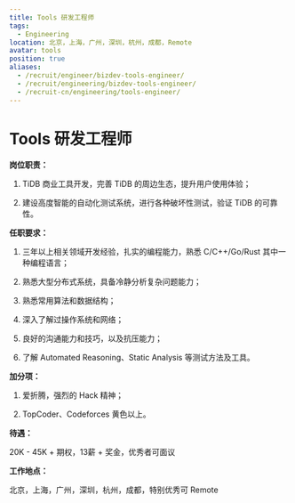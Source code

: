 ```yaml
---
title: Tools 研发工程师
tags:
  - Engineering
location: 北京，上海，广州，深圳，杭州，成都，Remote
avatar: tools
position: true
aliases:
  - /recruit/engineer/bizdev-tools-engineer/
  - /recruit/engineering/bizdev-tools-engineer/
  - /recruit-cn/engineering/tools-engineer/
---
```


# Tools 研发工程师

**岗位职责：**

1. TiDB 商业工具开发，完善 TiDB 的周边生态，提升用户使用体验；

2. 建设高度智能的自动化测试系统，进行各种破坏性测试，验证 TiDB 的可靠性。

**任职要求：**

1. 三年以上相关领域开发经验，扎实的编程能力，熟悉 C/C++/Go/Rust 其中一种编程语言；

2. 熟悉大型分布式系统，具备冷静分析复杂问题能力；

3. 熟悉常用算法和数据结构；

4. 深入了解过操作系统和网络；

5. 良好的沟通能力和技巧，以及抗压能力；

6. 了解 Automated Reasoning、Static Analysis 等测试方法及工具。

**加分项：**

1. 爱折腾，强烈的 Hack 精神；

2. TopCoder、Codeforces 黄色以上。

**待遇：**

20K - 45K + 期权，13薪 + 奖金，优秀者可面议

**工作地点：**

北京，上海，广州，深圳，杭州，成都，特别优秀可 Remote

